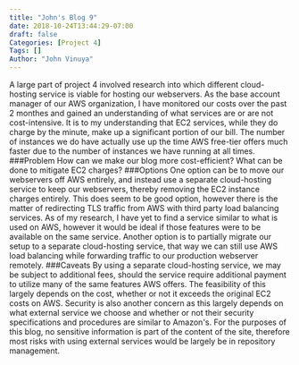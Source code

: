 ```yaml
---
title: "John's Blog 9"
date: 2018-10-24T13:44:29-07:00
draft: false
Categories: [Project 4]
Tags: []
Author: "John Vinuya"
---
```

A large part of project 4 involved research into which different cloud-hosting service is viable for hosting our webservers. As the base account manager of our AWS organization, I have monitored our costs over the past 2 monthes and gained an understanding of what services are or are not cost-intensive. It is to my understanding that EC2 services, while they do charge by the minute, make up a significant portion of our bill. The number of instances we do have actually use up the time AWS free-tier offers much faster due to the number of instances we have running at all times.
###Problem
How can we make our blog more cost-efficient?
What can be done to mitigate EC2 charges? 
###Options
One option can be to move our webservers off AWS entirely, and instead use a separate cloud-hosting service to keep our webservers, thereby removing the EC2 instance charges entirely. This does seem to be good option, however there is the matter of redirecting TLS traffic from AWS with third party load balancing services. As of my research, I have yet to find a service similar to what is used on AWS, however it would be ideal if those features were to be available on the same service. 
Another option is to partially migrate our setup to a separate cloud-hosting service, that way we can still use AWS load balancing while forwarding traffic to our production webserver remotely.
###Caveats
By using a separate cloud-hosting service, we may be subject to additional fees, should the service require additional payment to utilize many of the same features AWS offers. The feasibility of this largely depends on the cost, whether or not it exceeds the original EC2 costs on AWS. 
Security is also another concern as this largely depends on what external service we choose and whether or not their security specifications and procedures are similar to Amazon's. For the purposes of this blog, no sensitive information is part of the content of the site, therefore most risks with using external services would be largely be in repository management.